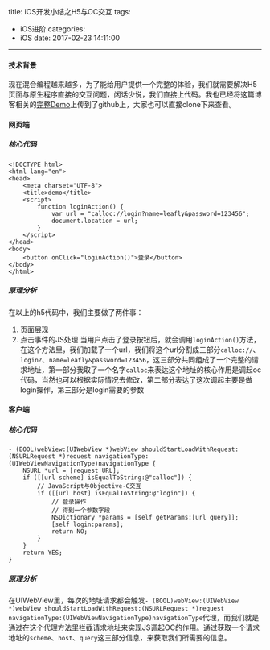 title: iOS开发小结之H5与OC交互
tags:
  - iOS进阶
categories:
  - iOS
date: 2017-02-23 14:11:00
---

#### 技术背景
现在混合编程越来越多，为了能给用户提供一个完整的体验，我们就需要解决H5页面与原生程序直接的交互问题，闲话少说，我们直接上代码。我也已经将这篇博客相关的[完整Demo](https://github.com/luzhiyongGit/OC_JS_BridgeDemo)上传到了github上，大家也可以直接clone下来查看。

#### 网页端
##### 核心代码
```
<!DOCTYPE html>
<html lang="en">
<head>
    <meta charset="UTF-8">
    <title>demo</title>
    <script>
        function loginAction() {
            var url = "calloc://login?name=leafly&password=123456";
            document.location = url;
        }
    </script>
</head>
<body>
    <button onClick="loginAction()">登录</button>
</body>
</html>
```
##### 原理分析
在以上的h5代码中，我们主要做了两件事：
1. 页面展现
2. 点击事件的JS处理
当用户点击了登录按钮后，就会调用`loginAction()`方法，在这个方法里，我们加载了一个url，我们将这个url分割成三部分`calloc://`、`login?`、`name=leafly&password=123456`，这三部分共同组成了一个完整的请求地址，第一部分我取了一个名字`calloc`来表达这个地址的核心作用是调起oc代码，当然也可以根据实际情况去修改，第二部分表达了这次调起主要是做login操作，第三部分是login需要的参数

#### 客户端
##### 核心代码
```
- (BOOL)webView:(UIWebView *)webView shouldStartLoadWithRequest:(NSURLRequest *)request navigationType:(UIWebViewNavigationType)navigationType {
    NSURL *url = [request URL];
    if ([[url scheme] isEqualToString:@"calloc"]) {
        // JavaScript与Objective-C交互
        if ([[url host] isEqualToString:@"login"]) {
            // 登录操作
            // 得到一个参数字段
            NSDictionary *params = [self getParams:[url query]];
            [self login:params];
            return NO;
        }
    }
    return YES;
}
```
##### 原理分析
在UIWebView里，每次的地址请求都会触发`- (BOOL)webView:(UIWebView *)webView shouldStartLoadWithRequest:(NSURLRequest *)request navigationType:(UIWebViewNavigationType)navigationType`代理，而我们就是通过在这个代理方法里拦截请求地址来实现JS调起OC的作用。通过获取一个请求地址的`scheme`、`host`、`query`这三部分信息，来获取我们所需要的信息。


